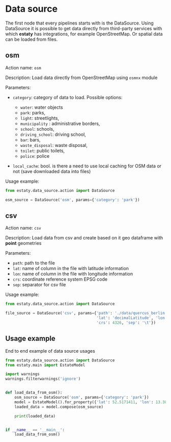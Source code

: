 # Data source

The first node that every pipelines starts with is the DataSource. 
Using DataSource it is possible to get data directly from third-party services with which **estaty** has integrations, 
for example OpenStreetMap. Or spatial data can be loaded from files. 

## osm

Action name: `osm`

Description: Load data directly from OpenStreetMap using `osmnx` module

Parameters: 

- `category`: category of data to load. Possible options:

  - `water`: water objects 
  - `park`: parks,
  - `light`: streetlights,
  - `municipality` : administrative borders,
  - `school`: schools,
  - `driving_school`: driving school,
  - `bar`: bars,
  - `waste_disposal`: waste disposal,
  - `toilet`: public toilets,
  - `police`: police

- `local_cache`: bool. is there a need to use local caching for OSM data or not (save downloaded data into files)

Usage example: 

```Python
from estaty.data_source.action import DataSource

osm_source = DataSource('osm', params={'category': 'park'})
```

## csv

Action name: `csv`

Description: Load data from csv and create based on it geo dataframe with **point** geometries

Parameters: 

- `path`: path to the file
- `lat`: name of column in the file with latitude information
- `lon`: name of column in the file with longitude information
- `crs`: coordinate reference system EPSG code
- `sep`: separator for csv file

Usage example: 

```Python
from estaty.data_source.action import DataSource

file_source = DataSource('csv', params={'path': './data/quercus_berlin.csv',
                                        'lat': 'decimalLatitude', 'lon': 'decimalLongitude',
                                        'crs': 4326, 'sep': '\t'})
```

## Usage example

End to end example of data source usages 

```Python
from estaty.data_source.action import DataSource
from estaty.main import EstateModel

import warnings
warnings.filterwarnings('ignore')


def load_data_from_osm():
    osm_source = DataSource('osm', params={'category': 'park'})
    model = EstateModel().for_property({'lat': 52.5171411, 'lon': 13.3857187}, radius=2000)
    loaded_data = model.compose(osm_source)

    print(loaded_data)


if __name__ == '__main__':
    load_data_from_osm()
```